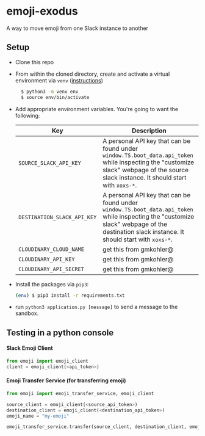 # emoji-exodus
A way to move emoji from one Slack instance to another


## Setup

- Clone this repo

- From within the cloned directory, create and activate a virtual environment via `venv` ([instructions](https://packaging.python.org/guides/installing-using-pip-and-virtual-environments/))

  ```sh
    $ python3 -m venv env
    $ source env/bin/activate
  ```

- Add appropriate environment variables.  You're going to want the following:

  | Key  | Description |
  | ------------- | ------------- |
  | `SOURCE_SLACK_API_KEY`  | A personal API key that can be found under `window.TS.boot_data.api_token` while inspecting the "customize slack" webpage of the source slack instance.  It should start with `xoxs-*`. |
  | `DESTINATION_SLACK_API_KEY`  | A personal API key that can be found under `window.TS.boot_data.api_token` while inspecting the "customize slack" webpage of the destination slack instance.  It should start with `xoxs-*`. |
  | `CLOUDINARY_CLOUD_NAME` | get this from gmkohler@ |
  | `CLOUDINARY_API_KEY` | get this from gmkohler@ |
  | `CLOUDINARY_API_SECRET` | get this from gmkohler@ |


- Install the packages via `pip3`:

  ```sh
  (env) $ pip3 install -r requirements.txt
  ```

- run `python3 application.py [message]` to send a message to the sandbox.


## Testing in a python console
#### Slack Emoji Client
```python
from emoji import emoji_client
client = emoji_client(<api_token>)
```

#### Emoji Transfer Service (for transferring emoji)
```python
from emoji import emoji_transfer_service, emoji_client

source_client = emoji_client(<source_api_token>)
destination_client = emoji_client(<destination_api_token>)
emoji_name = "my-emoji"

emoji_transfer_service.transfer(source_client, destination_client, emoji_name)
```

